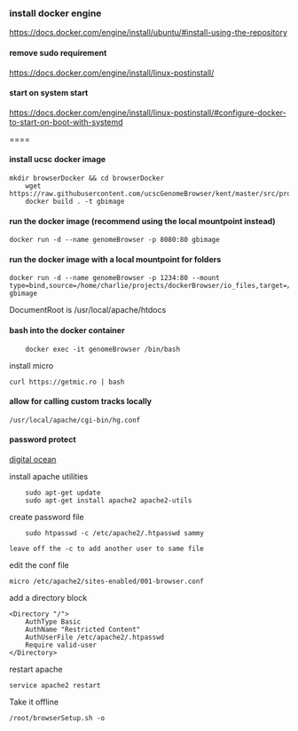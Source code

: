 ### install docker engine
https://docs.docker.com/engine/install/ubuntu/#install-using-the-repository

#### remove sudo requirement

https://docs.docker.com/engine/install/linux-postinstall/

#### start on system start

https://docs.docker.com/engine/install/linux-postinstall/#configure-docker-to-start-on-boot-with-systemd

====
#### install ucsc docker image

```
mkdir browserDocker && cd browserDocker
	wget https://raw.githubusercontent.com/ucscGenomeBrowser/kent/master/src/product/installer/docker/Dockerfile
	docker build . -t gbimage
```

#### run the docker image (recommend using the local mountpoint instead)
```
docker run -d --name genomeBrowser -p 8080:80 gbimage
```

#### run the docker image with a local mountpoint for folders
```
docker run -d --name genomeBrowser -p 1234:80 --mount type=bind,source=/home/charlie/projects/dockerBrowser/io_files,target=/usr/local/apache/htdocs/folders gbimage
```
DocumentRoot is /usr/local/apache/htdocs

#### bash into the docker container
```
	docker exec -it genomeBrowser /bin/bash
```
install micro

```	
curl https://getmic.ro | bash
```



#### allow for calling custom tracks locally
	/usr/local/apache/cgi-bin/hg.conf

#### password protect
[digital ocean](https://www.digitalocean.com/community/tutorials/how-to-set-up-password-authentication-with-apache-on-ubuntu-14-04)

install apache utilities
```
	sudo apt-get update
	sudo apt-get install apache2 apache2-utils
```
create password file
```
	sudo htpasswd -c /etc/apache2/.htpasswd sammy
```
	leave off the -c to add another user to same file
edit the conf file
```
micro /etc/apache2/sites-enabled/001-browser.conf
```
add a directory block
```
<Directory "/">
    AuthType Basic
    AuthName "Restricted Content"
    AuthUserFile /etc/apache2/.htpasswd
    Require valid-user
</Directory>
```

restart apache
```
service apache2 restart
```

 Take it offline

```
/root/browserSetup.sh -o 
```
